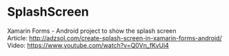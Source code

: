 # SplashScreen
Xamarin Forms - Android project to show the splash screen<br />
Article: http://adzsol.com/create-splash-screen-in-xamarin-forms-android/ <br />
Video: https://www.youtube.com/watch?v=Q0Vn_fKvUi4
